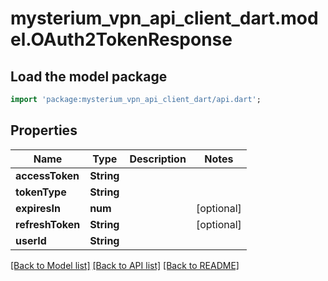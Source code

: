 # mysterium_vpn_api_client_dart.model.OAuth2TokenResponse

## Load the model package
```dart
import 'package:mysterium_vpn_api_client_dart/api.dart';
```

## Properties
Name | Type | Description | Notes
------------ | ------------- | ------------- | -------------
**accessToken** | **String** |  | 
**tokenType** | **String** |  | 
**expiresIn** | **num** |  | [optional] 
**refreshToken** | **String** |  | [optional] 
**userId** | **String** |  | 

[[Back to Model list]](../README.md#documentation-for-models) [[Back to API list]](../README.md#documentation-for-api-endpoints) [[Back to README]](../README.md)


